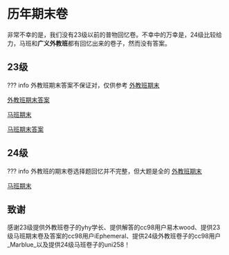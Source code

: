 # 历年期末卷
非常不幸的是，我们没有23级以前的普物回忆卷。不幸中的万幸是，24级比较给力，马班和**广义外教班**都有回忆出来的卷子，然而没有答案。
## 23级
??? info
    外教班期末答案不保证对，仅供参考
[外教班期末](23foreign.pdf)

[外教班期末答案](23foreign_answer.pdf)

[马班期末](23ma.pdf)

[马班期末答案](23ma_answer.pdf)
## 24级
??? info
    外教班的期末卷选择题回忆并不完整，但大题是全的
[外教班期末](24foreign.pdf)

[马班期末](24ma.pdf)
## 致谢
感谢23级提供外教班卷子的yhy学长、提供解答的cc98用户易木wood、提供23级马班期末卷及答案的cc98用户iEphemeral、提供24级外教班卷子的cc98用户\_Marblue\_以及提供24级马班卷子的uni258！
